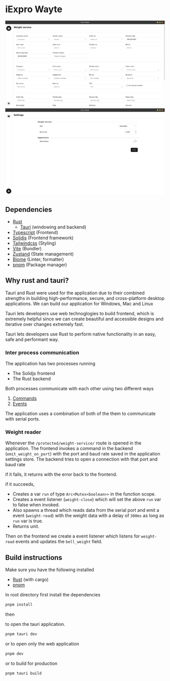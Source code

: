 # iExpro Wayte

![design weight service](./public/meta/design_weight_service.png)
![design settings](./public/meta/design_settings.png)

## Dependencies

- [Rust](https://www.rust-lang.org/)
  - [Tauri](https://tauri.app/) (windowing and backend)
- [Typescript](https://www.typescriptlang.org/) (Frontend)
- [Solidjs](https://www.solidjs.com/) (Frontend framework)
- [Tailwindcss](https://tailwindcss.com/) (Styling)
- [Vite](https://vitejs.dev/) (Bundler)
- [Zustand](https://github.com/pmndrs/zustand) (State management)
- [Biome](https://biomejs.dev/) (Linter, formatter)
- [pnpm](https://pnpm.io/) (Package manager)

## Why rust and tauri?

Tauri and Rust were used for the application due to their combined strengths in building high-performance, secure, and cross-platform desktop applications. We can build our application for Windows, Mac and Linux

Tauri lets developers use web technoglogies to build frontend, which is extremely helpful since we can create beautiful and accessible designs and iterative over changes extremely fast.

Tauri lets developers use Rust to perform native functionality in an easy, safe and performant way.

### Inter process communication

The application has two processes running

- The Solidjs frontend
- The Rust backend

Both processes communicate with each other using two different ways

1. [Commands](https://tauri.app/v1/guides/features/command)
2. [Events](https://tauri.app/v1/guides/features/events/)

The application uses a combination of both of the them to communicate with serial ports.

### Weight reader

Whenever the `/protected/weight-service/` route is opened in the application. The frontend invokes a command in the backend (`emit_weight_on_port`) with the port and baud rate saved in the application settings store. The backend tries to open a connection with that port and baud rate

if it fails, it returns with the error back to the frontend.

if it succeeds,

- Creates a var `run` of type `Arc<Mutex<boolean>>` in the function scope.
- Creates a event listener (`weight-close`) which will set the above `run` var to false when invoked.
- Also spawns a thread which reads data from the serial port and emit a event (`weight-read`) with the weight data with a delay of `300ms` as long as `run` var is true.
- Returns unit.

Then on the frontend we create a event listener which listens for `weight-read` events and updates the `bell_weight` field.

## Build instructions

Make sure you have the following installed

- [Rust](https://www.rust-lang.org/) (with cargo)
- [pnpm](https://pnpm.io/)

In root directory first install the dependencies

```sh
pnpm install
```

then

to open the tauri application.

```sh
pnpm tauri dev
```

or to open only the web application

```sh
pnpm dev
```

or to build for production

```sh
pnpm tauri build
```
